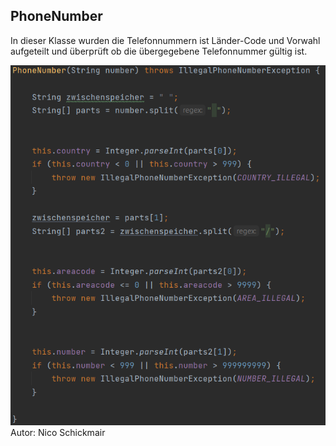## PhoneNumber

In dieser Klasse wurden die Telefonnummern ist Länder-Code und Vorwahl aufgeteilt
und überprüft ob die übergegebene Telefonnummer gültig ist.

<img src="images/phonenumber.png" />
Autor: Nico Schickmair
